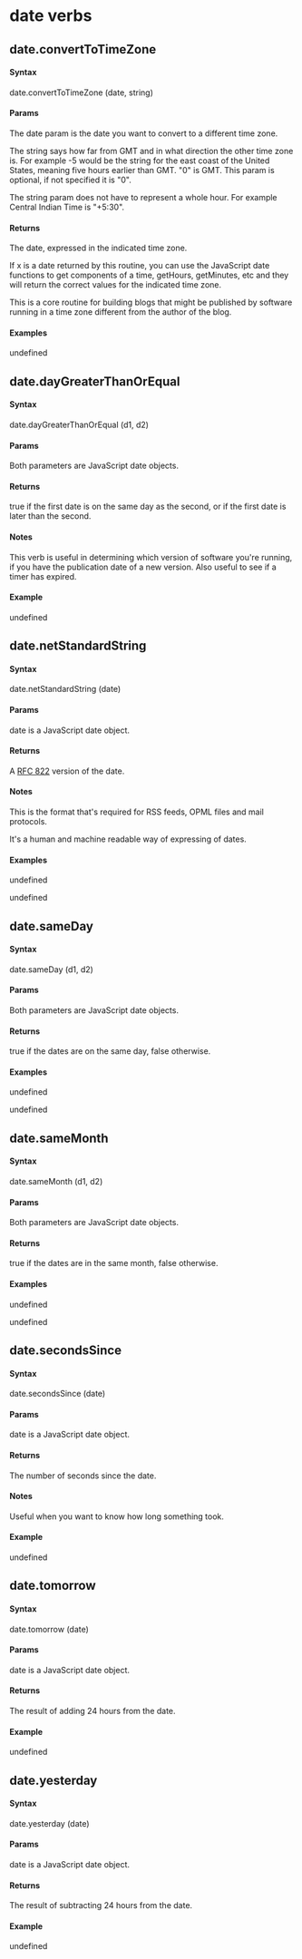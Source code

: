 
# date verbs
## date.convertToTimeZone
#### Syntax
date.convertToTimeZone (date, string)

#### Params
The date param is the date you want to convert to a different time zone. 

The string says how far from GMT and in what direction the other time zone is. For example -5 would be the string for the east coast of the United States, meaning five hours earlier than GMT. "0" is GMT. This param is optional, if not specified it is "0".

The string param does not have to represent a whole hour. For example Central Indian Time is "+5:30".

#### Returns
The date, expressed in the indicated time zone. 

If x is a date returned by this routine, you can use the JavaScript date functions to get components of a time, getHours, getMinutes, etc and they will return the correct values for the indicated time zone.

This is a core routine for building blogs that might be published by software running in a time zone different from the author of the blog. 

#### Examples
undefined

## date.dayGreaterThanOrEqual
#### Syntax
date.dayGreaterThanOrEqual (d1, d2)

#### Params
Both parameters are JavaScript date objects. 

#### Returns
true if the first date is on the same day as the second, or if the first date is later than the second. 

#### Notes
This verb is useful in determining which version of software you're running, if you have the publication date of a new version. Also useful to see if a timer has expired. 

#### Example
undefined

## date.netStandardString
#### Syntax
date.netStandardString (date)

#### Params
date is a JavaScript date object.

#### Returns
A <a href="https://tools.ietf.org/html/rfc822">RFC 822</a> version of the date. 

#### Notes
This is the format that's required for RSS feeds, OPML files and mail protocols. 

It's a human and machine readable way of expressing of dates. 

#### Examples
undefined

undefined

## date.sameDay
#### Syntax
date.sameDay (d1, d2)

#### Params
Both parameters are JavaScript date objects. 

#### Returns
true if the dates are on the same day, false otherwise.

#### Examples
undefined

undefined

## date.sameMonth
#### Syntax
date.sameMonth (d1, d2)

#### Params
Both parameters are JavaScript date objects. 

#### Returns
true if the dates are in the same month, false otherwise.

#### Examples
undefined

undefined

## date.secondsSince
#### Syntax
date.secondsSince (date)

#### Params
date is a JavaScript date object.

#### Returns
The number of seconds since the date. 

#### Notes
Useful when you want to know how long something took. 

#### Example
undefined

## date.tomorrow
#### Syntax
date.tomorrow (date)

#### Params
date is a JavaScript date object.

#### Returns
The result of adding 24 hours from the date.

#### Example
undefined

## date.yesterday
#### Syntax
date.yesterday (date)

#### Params
date is a JavaScript date object.

#### Returns
The result of subtracting 24 hours from the date.

#### Example
undefined

